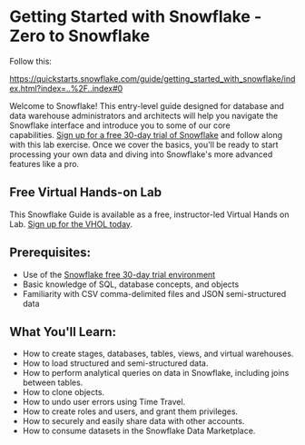 # Getting Started with Snowflake - Zero to Snowflake

Follow this:

https://quickstarts.snowflake.com/guide/getting_started_with_snowflake/index.html?index=..%2F..index#0

Welcome to Snowflake! This entry-level guide designed for database and data warehouse administrators and architects will help you navigate the Snowflake interface and introduce you to some of our core capabilities. [Sign up for a free 30-day trial of Snowflake](https://trial.snowflake.com/) and follow along with this lab exercise. Once we cover the basics, you'll be ready to start processing your own data and diving into Snowflake's more advanced features like a pro.

Free Virtual Hands-on Lab
-------------------------

This Snowflake Guide is available as a free, instructor-led Virtual Hands on Lab. [Sign up for the VHOL today](https://www.snowflake.com/virtual-hands-on-lab/).

Prerequisites:
--------------

- Use of the [Snowflake free 30-day trial environment](https://trial.snowflake.com/)
- Basic knowledge of SQL, database concepts, and objects
- Familiarity with CSV comma-delimited files and JSON semi-structured data

What You'll Learn:
------------------

- How to create stages, databases, tables, views, and virtual warehouses.
- How to load structured and semi-structured data.
- How to perform analytical queries on data in Snowflake, including joins between tables.
- How to clone objects.
- How to undo user errors using Time Travel.
- How to create roles and users, and grant them privileges.
- How to securely and easily share data with other accounts.
- How to consume datasets in the Snowflake Data Marketplace.
